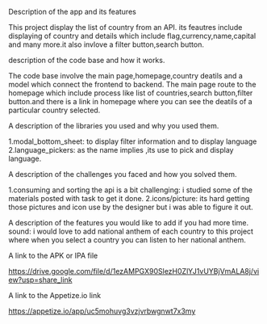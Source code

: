 Description of the app and its features

This project display the list of country from an API.
its feautres include displaying of country and details which include flag,currency,name,capital and many more.it also invlove a filter button,search button.

description of the code base and how it works.

The code base involve the main page,homepage,country deatils and a model which connect the frontend to backend.
The main page route to the homepage which include process like list of countries,search button,filter button.and there is a link in homepage where you can see the deatils of a particular country selected.


A description of the libraries you used and why you used them.

1.modal_bottom_sheet: to display filter information and to display language 
2.language_pickers: as the name implies ,its use to pick and display language.

A description of the challenges you faced and how you solved them.

1.consuming and sorting the api is a bit challenging: i studied some of the materials posted with task to get it done.
2.icons/picture: its hard getting those pictures and icon use by the designer but i was able to figure it out.


A description of the features you would like to add if you had more time.
sound: i would love to add national anthem of each country to this project where when you select a country you can listen to her national anthem.


A link to the APK or IPA file

https://drive.google.com/file/d/1ezAMPGX90SlezH0ZlYJ1vUYBjVmALA8j/view?usp=share_link

A link to the Appetize.io link

https://appetize.io/app/uc5mohuvg3vzjvrbwgnwt7x3my

